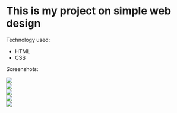 # This is my project on simple web design
Technology used:
*	HTML
*	CSS

Screenshots:

<img src="screenshots/1.png">
<br>
<img src="screenshots/2.png">
<br>
<img src="screenshots/1.1.png">
<br>
<img src="screenshots/1.2.png">
<br>
<img src="screenshots/1.3.png">
<br>
